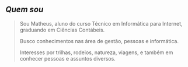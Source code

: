 ## *Quem sou*

>Sou Matheus, aluno do curso Técnico em Informática para Internet, graduando em Ciências Contábeis.
>
>Busco conhecimentos nas área de gestão, pessoas e informática.
>
>Interesses por trilhas, rodeios, natureza, viagens, e também em conhecer pessoas e assuntos diversos.

